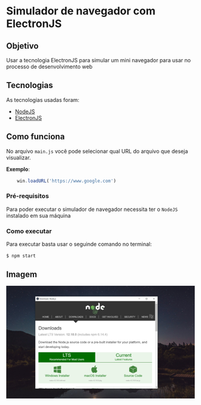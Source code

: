 # Simulador de navegador com ElectronJS

## Objetivo

Usar a tecnologia ElectronJS para simular um mini navegador para usar no processo de desenvolvimento web

## Tecnologias

As tecnologias usadas foram:

* [NodeJS][node_url]
* [ElectronJS][electron_url]

## Como funciona

No arquivo `main.js` você pode selecionar qual URL do arquivo que deseja visualizar.

__Exemplo__:

```js
    win.loadURL('https://www.google.com')
```

### Pré-requisitos

Para poder executar o simulador de navegador necessita ter o `NodeJS` instalado em sua máquina

### Como executar

Para executar basta usar o seguinde comando no terminal:

```bash
$ npm start
```
## Imagem

![Mini navegador observando a página do NodeJS][img_url]


[node_url]: https://nodejs.org/en/download/ "Instalar NodeJS"
[electron_url]: https://www.electronjs.org/docs/tutorial/first-app "ElectronJS Docs"
[img_url]: img.png "NodeJS Download"
